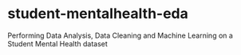 # student-mentalhealth-eda
Performing Data Analysis, Data Cleaning and Machine Learning on a Student Mental Health dataset
